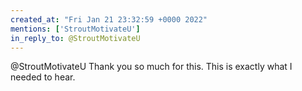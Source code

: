 ```yaml
---
created_at: "Fri Jan 21 23:32:59 +0000 2022"
mentions: ['StroutMotivateU']
in_reply_to: @StroutMotivateU
---
```


@StroutMotivateU Thank you so much for this. This is exactly what I needed to hear.
